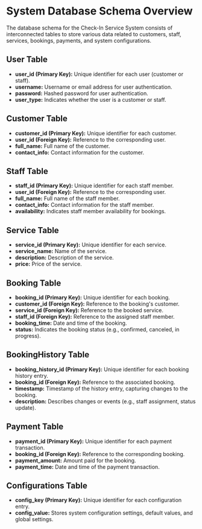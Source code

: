 # System Database Schema Overview

The database schema for the Check-In Service System consists of interconnected tables to store various data related to customers, staff, services, bookings, payments, and system configurations.

## User Table

- **user_id (Primary Key):** Unique identifier for each user (customer or staff).
- **username:** Username or email address for user authentication.
- **password:** Hashed password for user authentication.
- **user_type:** Indicates whether the user is a customer or staff.

## Customer Table

- **customer_id (Primary Key):** Unique identifier for each customer.
- **user_id (Foreign Key):** Reference to the corresponding user.
- **full_name:** Full name of the customer.
- **contact_info:** Contact information for the customer.

## Staff Table

- **staff_id (Primary Key):** Unique identifier for each staff member.
- **user_id (Foreign Key):** Reference to the corresponding user.
- **full_name:** Full name of the staff member.
- **contact_info:** Contact information for the staff member.
- **availability:** Indicates staff member availability for bookings.

## Service Table

- **service_id (Primary Key):** Unique identifier for each service.
- **service_name:** Name of the service.
- **description:** Description of the service.
- **price:** Price of the service.

## Booking Table

- **booking_id (Primary Key):** Unique identifier for each booking.
- **customer_id (Foreign Key):** Reference to the booking's customer.
- **service_id (Foreign Key):** Reference to the booked service.
- **staff_id (Foreign Key):** Reference to the assigned staff member.
- **booking_time:** Date and time of the booking.
- **status:** Indicates the booking status (e.g., confirmed, canceled, in progress).

## BookingHistory Table

- **booking_history_id (Primary Key):** Unique identifier for each booking history entry.
- **booking_id (Foreign Key):** Reference to the associated booking.
- **timestamp:** Timestamp of the history entry, capturing changes to the booking.
- **description:** Describes changes or events (e.g., staff assignment, status update).

## Payment Table

- **payment_id (Primary Key):** Unique identifier for each payment transaction.
- **booking_id (Foreign Key):** Reference to the corresponding booking.
- **payment_amount:** Amount paid for the booking.
- **payment_time:** Date and time of the payment transaction.

## Configurations Table

- **config_key (Primary Key):** Unique identifier for each configuration entry.
- **config_value:** Stores system configuration settings, default values, and global settings.
